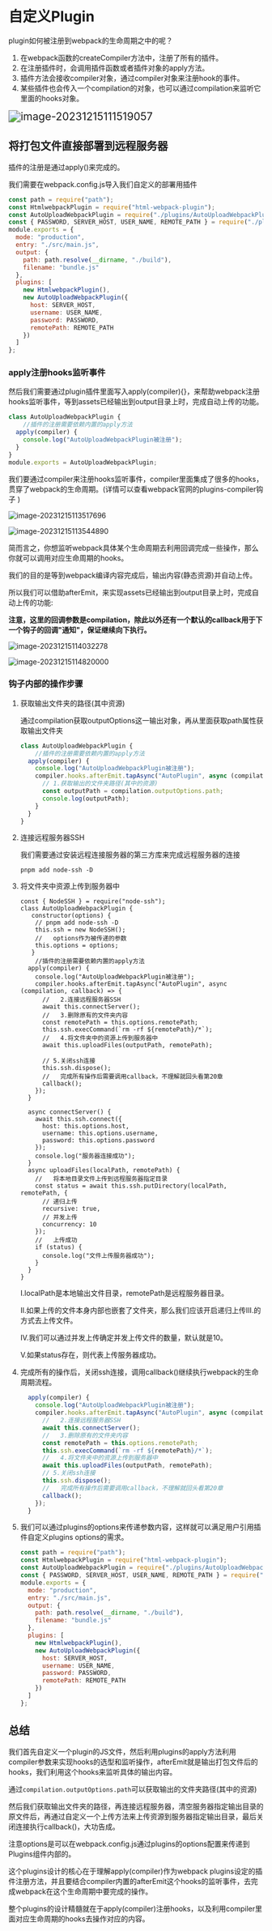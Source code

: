 # 自定义Plugin

plugin如何被注册到webpack的生命周期之中的呢？

1. 在webpack函数的createCompiler方法中，注册了所有的插件。
2. 在注册插件时，会调用插件函数或者插件对象的apply方法。
3. 插件方法会接收compiler对象，通过compiler对象来注册hook的事件。
4. 某些插件也会传入一个compilation的对象，也可以通过compilation来监听它里面的hooks对象。

<img src="./readme.assets/image-20231215111519057.png" alt="image-20231215111519057" style="zoom:150%;" />

##  将打包文件直接部署到远程服务器

插件的注册是通过apply()来完成的。

我们需要在webpack.config.js导入我们自定义的部署用插件

```js
const path = require("path");
const HtmlwebpackPlugin = require("html-webpack-plugin");
const AutoUploadWebpackPlugin = require("./plugins/AutoUploadWebpackPlugin");
const { PASSWORD, SERVER_HOST, USER_NAME, REMOTE_PATH } = require("./plugins/config");
module.exports = {
  mode: "production",
  entry: "./src/main.js",
  output: {
    path: path.resolve(__dirname, "./build"),
    filename: "bundle.js"
  },
  plugins: [
    new HtmlwebpackPlugin(),
    new AutoUploadWebpackPlugin({
      host: SERVER_HOST,
      username: USER_NAME,
      password: PASSWORD,
      remotePath: REMOTE_PATH
    })
  ]
};

```

### apply注册hooks监听事件

然后我们需要通过plugin插件里面写入apply(compiler){}，来帮助webpack注册hooks监听事件，等到assets已经输出到output目录上时，完成自动上传的功能。

```js
class AutoUploadWebpackPlugin {
    //插件的注册需要依赖内置的apply方法
  apply(compiler) {
    console.log("AutoUploadWebpackPlugin被注册");
  }
}
module.exports = AutoUploadWebpackPlugin;

```

我们要通过compiler来注册hooks监听事件，compiler里面集成了很多的hooks，贯穿了webpack的生命周期。(详情可以查看webpack官网的plugins-compiler钩子 )

![image-20231215113517696](./readme.assets/image-20231215113517696.png)

![image-20231215113544890](./readme.assets/image-20231215113544890.png)

简而言之，你想监听webpack具体某个生命周期去利用回调完成一些操作，那么你就可以调用对应生命周期的hooks。 

我们的目的是等到webpack编译内容完成后，输出内容(静态资源)并自动上传。

所以我们可以借助afterEmit，来实现assets已经输出到output目录上时，完成自动上传的功能:

**注意，这里的回调参数是compilation，除此以外还有一个默认的callback用于下一个钩子的回调"通知"，保证继续向下执行。**

![image-20231215114032278](./readme.assets/image-20231215114032278.png)

![image-20231215114820000](./readme.assets/image-20231215114820000.png)

### 钩子内部的操作步骤

1. 获取输出文件夹的路径(其中资源)

   通过compilation获取outputOptions这一输出对象，再从里面获取path属性获取输出文件夹

   ```js
   class AutoUploadWebpackPlugin {
       //插件的注册需要依赖内置的apply方法
     apply(compiler) {
       console.log("AutoUploadWebpackPlugin被注册");
       compiler.hooks.afterEmit.tapAsync("AutoPlugin", async (compilation, callback) => {
         // 1.获取输出的文件夹路径(其中的资源)
         const outputPath = compilation.outputOptions.path;
         console.log(outputPath);
       }
     }
   }
   ```

2. 连接远程服务器SSH

   我们需要通过安装远程连接服务器的第三方库来完成远程服务器的连接

   `pnpm add node-ssh -D`

3. 将文件夹中资源上传到服务器中

   ```JS
   const { NodeSSH } = require("node-ssh");
   class AutoUploadWebpackPlugin {
      constructor(options) {
       // pnpm add node-ssh -D
       this.ssh = new NodeSSH();
       //   options作为被传递的参数
       this.options = options;
      }
       //插件的注册需要依赖内置的apply方法
     apply(compiler) {
       console.log("AutoUploadWebpackPlugin被注册");
       compiler.hooks.afterEmit.tapAsync("AutoPlugin", async (compilation, callback) => {
         //   2.连接远程服务器SSH
         await this.connectServer();
         //   3.删除原有的文件夹内容
         const remotePath = this.options.remotePath;
         this.ssh.execCommand(`rm -rf ${remotePath}/*`);
         //   4.将文件夹中的资源上传到服务器中
         await this.uploadFiles(outputPath, remotePath);
   
         // 5.关闭ssh连接
         this.ssh.dispose();
         //   完成所有操作后需要调用callback，不理解就回头看第20章
         callback();
       });
     }
   
     async connectServer() {
       await this.ssh.connect({
         host: this.options.host,
         username: this.options.username,
         password: this.options.password
       });
       console.log("服务器连接成功");
     }
     async uploadFiles(localPath, remotePath) {
       //   将本地目录文件上传到远程服务器指定目录
       const status = await this.ssh.putDirectory(localPath, remotePath, {
         // 递归上传
         recursive: true,
         // 并发上传
         concurrency: 10
       });
       //   上传成功
       if (status) {
         console.log("文件上传服务器成功");
       }
     }
   }
   ```

   

   I.localPath是本地输出文件目录，remotePath是远程服务器目录。

   II.如果上传的文件本身内部也嵌套了文件夹，那么我们应该开启递归上传III.的方式去上传文件。

   IV.我们可以通过并发上传确定并发上传文件的数量，默认就是10。

   V.如果status存在，则代表上传服务器成功。

4. 完成所有的操作后，关闭ssh连接，调用callback()继续执行webpack的生命周期流程。

   ```js
     apply(compiler) {
       console.log("AutoUploadWebpackPlugin被注册");
       compiler.hooks.afterEmit.tapAsync("AutoPlugin", async (compilation, callback) => {
         //   2.连接远程服务器SSH
         await this.connectServer();
         //   3.删除原有的文件夹内容
         const remotePath = this.options.remotePath;
         this.ssh.execCommand(`rm -rf ${remotePath}/*`);
         //   4.将文件夹中的资源上传到服务器中
         await this.uploadFiles(outputPath, remotePath);
         // 5.关闭ssh连接
         this.ssh.dispose();
         //   完成所有操作后需要调用callback，不理解就回头看第20章
         callback();
       });
     }
   ```

5. 我们可以通过plugins的options来传递参数内容，这样就可以满足用户引用插件自定义plugins options的需求。

   ```js
   const path = require("path");
   const HtmlwebpackPlugin = require("html-webpack-plugin");
   const AutoUploadWebpackPlugin = require("./plugins/AutoUploadWebpackPlugin");
   const { PASSWORD, SERVER_HOST, USER_NAME, REMOTE_PATH } = require("./plugins/config");
   module.exports = {
     mode: "production",
     entry: "./src/main.js",
     output: {
       path: path.resolve(__dirname, "./build"),
       filename: "bundle.js"
     },
     plugins: [
       new HtmlwebpackPlugin(),
       new AutoUploadWebpackPlugin({
         host: SERVER_HOST,
         username: USER_NAME,
         password: PASSWORD,
         remotePath: REMOTE_PATH
       })
     ]
   };
   
   ```

## 总结

我们首先自定义一个plugin的JS文件，然后利用plugins的apply方法利用compiler参数来实现hooks的选型和监听操作，afterEmit就是输出打包文件后的hooks，我们利用这个hooks来监听具体的输出内容。

通过`compilation.outputOptions.path`可以获取输出的文件夹路径(其中的资源)

然后我们获取输出文件夹的路径，再连接远程服务器，清空服务器指定输出目录的原文件后，再通过自定义一个上传方法来上传资源到服务器指定输出目录，最后关闭连接执行callback()，大功告成。

注意options是可以在webpack.config.js通过plugins的options配置来传递到Plugins组件内部的。

这个plugins设计的核心在于理解apply(compiler)作为webpack plugins设定的插件注册方法，并且要结合compiler内置的afterEmit这个hooks的监听事件，去完成webpack在这个生命周期中要完成的操作。

整个plugins的设计精髓就在于apply(compiler)注册hooks，以及利用compiler里面对应生命周期的hooks去操作对应的内容。